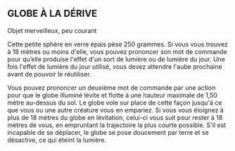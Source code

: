 ## GLOBE À LA DÉRIVE

Objet merveilleux, peu courant

Cette petite sphère en verre épais pèse 250 grammes. Si
vous vous trouvez à 18 mètres ou moins d'elle, vous pouvez
prononcer son mot de commande pour qu’elle produise
l'effet d'un sort de lumière ou de lumière du jour. Une fois
l'effet de lumière du jour utilisé, vous devez attendre l'aube
prochaine avant de pouvoir le réutiliser.

Vous pouvez prononcer un deuxième mot de commande
par une action pour que le globe illuminé lévite et flotte à
une hauteur maximale de 1,50 mètre au-dessus du sol. Le
globe vole sur place de cette façon jusqu'à ce que vous ou
une autre créature vous en empariez. Si vous vous éloignez
à plus de 18 mètres du globe en lévitation, celui-ci vous suit
pour rester à 18 mètres de vous, en empruntant la trajectoire
la plus courte possible. S'il est incapable de se déplacer, le
globe se pose doucement par terre et se désactive, ce qui
éteint la lumière.
